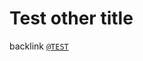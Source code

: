 <a id="x-2840ANTS-DOC-TEST-2FTEST-3A-3A-40TEST-OTHER-2040ANTS-DOC-2FLOCATIVES-3ASECTION-29"></a>

# Test other title

backlink [`@TEST`](../test.md#x-2840ANTS-DOC-TEST-2FTEST-3A-3A-40TEST-2040ANTS-DOC-2FLOCATIVES-3ASECTION-29)

